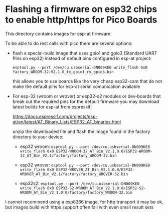 # Flashing a firmware on esp32 chips to enable http/https for Pico Boards

This directory contains images for esp-at firmware

To be able to do rest calls with pico there are several options:

* flash a special-build image that uses gpio1 and gpio3 (Standard UART Pins on esp32) instead of default pins configured in esp-at project:
  
  ```esptool.py --port /dev/cu.usbserial-DN009KE0 write_flash 0x0 factory_WROOM-32-V2.1.0_tx_gpio1_rx_gpio3.bin```

  this allows you to use boards like the very cheap esp32-cam that do not make the default pins for esp-at serial comunication available

* For esp-32 (wroom or wrover) or esp32-s2 modules or dev-boards that break out the required pins for the default firmware you may download latest builds for esp-at from espressif:

    https://docs.espressif.com/projects/esp-at/en/latest/AT_Binary_Lists/ESP32_AT_binaries.html

  unzip the downloaded file and flash the image found in the factory directory to your device:

  * esp32 wroom:
    ```esptool.py --port /dev/cu.usbserial-DN009KE0 write_flash 0x0 ESP32-WROOM-32_AT_Bin_V2.1.0.0/ESP32-WROOM-32_AT_Bin_V2.1/factory/factory_WROOM-32.bin```

  * esp32 wrover:
    ```esptool.py --port /dev/cu.usbserial-DN009KE0 write_flash 0x0 ESP32-WROVER_AT_Bin_V2.1.0.0/ESP32-WROVER_AT_Bin_V2.1/factory/factory_WROVER-32.bin```

  * esp32s2:
    ```esptool.py --port /dev/cu.usbserial-DN009KE0 write_flash 0x0 ESP32-S2-WROOM_AT_Bin_V2.1.0.0/ESP32-S2-WROOM_AT_Bin_V2.1.0.0/factory/factory_WROOM-32.bin```

I cannot recommend using a esp8266 image, for http transport it may be ok, but images build with https support often fail with even small result sets
